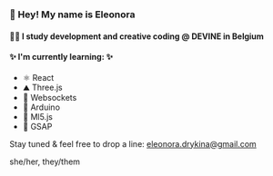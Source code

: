 ### 👋 Hey! My name is Eleonora
#### 💅🏼 I study development and creative coding @ DEVINE in Belgium

#### ✨ I'm currently learning: ✨

  - ⚛️ React
  - ⛰️ Three.js
  - 🔌 Websockets
  - 🦾 Arduino
  - 🧠 Ml5.js
  - 🎢 GSAP

Stay tuned & feel free to drop a line:
eleonora.drykina@gmail.com

she/her, they/them



<!---
eleonoradrykina/eleonoradrykina is a ✨ special ✨ repository because its `README.md` (this file) appears on your GitHub profile.
You can click the Preview link to take a look at your changes.
--->
